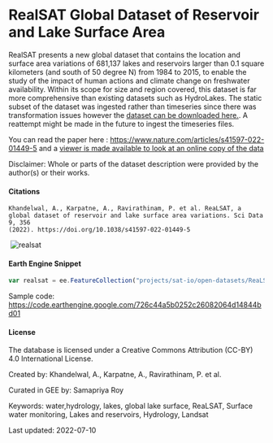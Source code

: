# RealSAT Global Dataset of Reservoir and Lake Surface Area

RealSAT presents a new global dataset that contains the location and surface area variations of 681,137 lakes and reservoirs larger than 0.1 square kilometers (and south of 50 degree N) from 1984 to 2015, to enable the study of the impact of human actions and climate change on freshwater availability. Within its scope for size and region covered, this dataset is far more comprehensive than existing datasets such as HydroLakes. The static subset of the dataset was ingested rather than timeseries since there was transformation issues however the [dataset can be downloaded here.](https://zenodo.org/record/6468209). A reattempt might be made in the future to ingest the timeseries files.

You can read the paper here : https://www.nature.com/articles/s41597-022-01449-5 and a [viewer is made available to look at an online copy of the data](http://umnlcc.cs.umn.edu/realsat/)

Disclaimer: Whole or parts of the dataset description were provided by the author(s) or their works.

#### Citations

```
Khandelwal, A., Karpatne, A., Ravirathinam, P. et al. ReaLSAT, a global dataset of reservoir and lake surface area variations. Sci Data 9, 356
(2022). https://doi.org/10.1038/s41597-022-01449-5
```
‍
![realsat](https://user-images.githubusercontent.com/6677629/182044378-2fc1fa28-71bb-4748-a1a6-d5bd63e41024.gif)

#### Earth Engine Snippet

```js
var realsat = ee.FeatureCollection("projects/sat-io/open-datasets/ReaLSAT/ReaLSAT-1_4");
```
Sample code: https://code.earthengine.google.com/726c44a5b0252c26082064d14844bd01

#### License
The database is licensed under a Creative Commons Attribution (CC-BY) 4.0 International License.

Created by: Khandelwal, A., Karpatne, A., Ravirathinam, P. et al.

Curated in GEE by: Samapriya Roy

Keywords: water,hydrology, lakes, global lake surface, ReaLSAT, Surface water monitoring, Lakes and reservoirs, Hydrology, Landsat

Last updated: 2022-07-10
